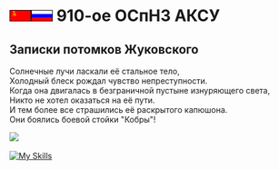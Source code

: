 # ![](/img/ussr_small.gif)![](/img/russia_small.gif) 910-ое ОСпНЗ АКСУ

## Записки потомков Жуковского

<!--
color=0254a6
[![Typing SVG](https://readme-typing-svg.demolab.com?font=Fira+Code&weight=900&size=27&pause=5000&color=0254A6&width=600&height=61&lines=Записки+потомков+Жуковского)](https://git.io/typing-svg)

$\color{0254a6}{test}$



Солнечные лучи ласкали её стальное тело, \
Холодный блеск рождал чувство непреступности. \
Когда она двигалась в безграничной пустыне изнуряющего света, \
Никто не хотел оказаться на её пути. \
И тем более все страшились её раскрытого капюшона. \
Они боялись боевой стойки "Кобры"! 

![](/img/buran_scheme.gif)

![](/img/buran_energiya.gif)

![](/img/su27-3.gif)

[![Typing SVG](https://readme-typing-svg.demolab.com?font=Fira+Code&weight=1500&pause=1000&color=2790F7&multiline=true&width=1500&height=150&lines=%D0%A0%D0%9F%3A+%C2%AB506-%D0%B9%C2%BB%2C+%C2%AB%D0%97%D0%B0%D1%80%D1%8F-1%C2%BB.+%D0%9A%D0%B0%D0%BA+%D1%81%D0%BB%D1%8B%D1%88%D0%B8%D1%82%D0%B5%3F+%D0%9F%D1%80%D0%B8%D1%91%D0%BC.;506-%D0%B9%3A+%C2%AB%D0%97%D0%B0%D1%80%D1%8F-1%C2%BB%2C+%C2%AB506-%D0%B9%C2%BB.+%D0%9D%D0%B0+%D0%BF%D1%80%D0%B8%D1%91%D0%BC%D0%B5.+%D0%92%D1%8B%D0%BF%D0%BE%D0%BB%D0%BD%D1%8F%D1%8E+%D0%BF%D0%B0%D1%82%D1%80%D1%83%D0%BB%D0%B8%D1%80%D0%BE%D0%B2%D0%B0%D0%BD%D0%B8%D0%B5+%D0%B2+%D0%BA%D0%B2%D0%B0%D0%B4%D1%80%D0%B0%D1%82%D0%B5+7-4-2.+%D0%9F%D0%BE%D0%B3%D0%BE%D0%B4%D0%B0+%D1%8F%D1%81%D0%BD%D0%B0%D1%8F%2C+%D0%B2%D0%B8%D0%B4%D0%B8%D0%BC%D0%BE%D1%81%D1%82%D1%8C+10+%D0%BA%D0%BC.;%D0%A0%D0%9F%3A+%C2%AB506-%D0%B9%C2%BB%2C+%D0%BF%D0%BE%D0%BD%D1%8F%D0%BB.+%D0%94%D0%B0%D0%BD%D0%BD%D1%8B%D0%B5+%D0%BF%D0%BE%D0%B4%D1%82%D0%B2%D0%B5%D1%80%D0%B6%D0%B4%D0%B0%D1%8E.+%D0%9E%D1%81%D1%82%D0%B0%D0%B2%D0%B0%D0%B9%D1%82%D0%B5%D1%81%D1%8C+%D0%B2+%D0%B7%D0%BE%D0%BD%D0%B5.+%D0%94%D0%BE%D0%BA%D0%BB%D0%B0%D0%B4%D1%8B%D0%B2%D0%B0%D0%B9%D1%82%D0%B5+%D0%BE%D0%B1%D0%BE+%D0%B2%D1%81%D0%B5%D1%85+%D0%BA%D0%BE%D0%BD%D1%82%D0%B0%D0%BA%D1%82%D0%B0%D1%85.;506-%D0%B9%3A+%D0%9F%D1%80%D0%B8%D0%BD%D1%8F%D0%BB%2C+%D0%BE%D1%81%D1%82%D0%B0%D1%8E%D1%81%D1%8C+%D0%B2+%D0%B7%D0%BE%D0%BD%D0%B5.)](https://git.io/typing-svg)


-->

Солнечные лучи ласкали её стальное тело, \
Холодный блеск рождал чувство непреступности. \
Когда она двигалась в безграничной пустыне изнуряющего света, \
Никто не хотел оказаться на её пути. \
И тем более все страшились её раскрытого капюшона. \
Они боялись боевой стойки "Кобры"! 

![](/img/akx_logo.png)


[![My Skills](https://skillicons.dev/icons?i=matlab,python,c++)](https://skillicons.dev)
